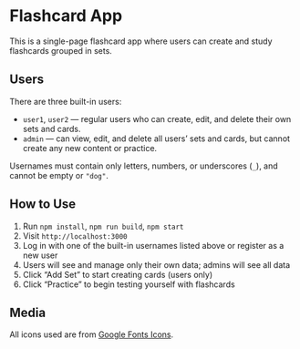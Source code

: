 # Flashcard App

This is a single-page flashcard app where users can create and study flashcards grouped in sets.

## Users

There are three built-in users:

- `user1`, `user2` — regular users who can create, edit, and delete their own sets and cards.
- `admin` — can view, edit, and delete all users’ sets and cards, but cannot create any new content or practice.

Usernames must contain only letters, numbers, or underscores (`_`), and cannot be empty or `"dog"`.

## How to Use

1. Run `npm install`, `npm run build`, `npm start`
2. Visit `http://localhost:3000`
3. Log in with one of the built-in usernames listed above or register as a new user
4. Users will see and manage only their own data; admins will see all data
5. Click “Add Set” to start creating cards (users only)
6. Click “Practice” to begin testing yourself with flashcards

## Media

All icons used are from [Google Fonts Icons](https://fonts.google.com/icons).
